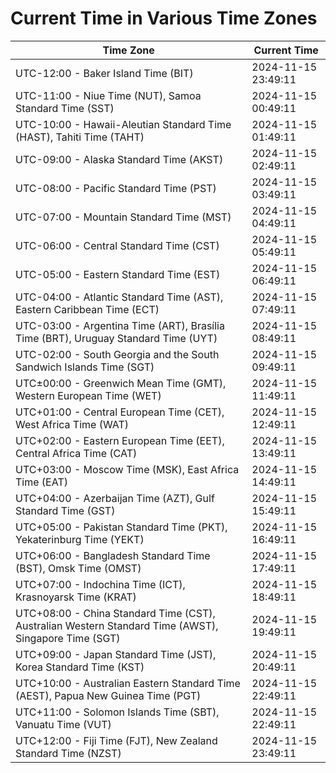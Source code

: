 # Current Time in Various Time Zones

| Time Zone | Current Time |
|-----------|--------------|
| UTC-12:00 - Baker Island Time (BIT) | 2024-11-15 23:49:11 |
| UTC-11:00 - Niue Time (NUT), Samoa Standard Time (SST) | 2024-11-15 00:49:11 |
| UTC-10:00 - Hawaii-Aleutian Standard Time (HAST), Tahiti Time (TAHT) | 2024-11-15 01:49:11 |
| UTC-09:00 - Alaska Standard Time (AKST) | 2024-11-15 02:49:11 |
| UTC-08:00 - Pacific Standard Time (PST) | 2024-11-15 03:49:11 |
| UTC-07:00 - Mountain Standard Time (MST) | 2024-11-15 04:49:11 |
| UTC-06:00 - Central Standard Time (CST) | 2024-11-15 05:49:11 |
| UTC-05:00 - Eastern Standard Time (EST) | 2024-11-15 06:49:11 |
| UTC-04:00 - Atlantic Standard Time (AST), Eastern Caribbean Time (ECT) | 2024-11-15 07:49:11 |
| UTC-03:00 - Argentina Time (ART), Brasília Time (BRT), Uruguay Standard Time (UYT) | 2024-11-15 08:49:11 |
| UTC-02:00 - South Georgia and the South Sandwich Islands Time (SGT) | 2024-11-15 09:49:11 |
| UTC±00:00 - Greenwich Mean Time (GMT), Western European Time (WET) | 2024-11-15 11:49:11 |
| UTC+01:00 - Central European Time (CET), West Africa Time (WAT) | 2024-11-15 12:49:11 |
| UTC+02:00 - Eastern European Time (EET), Central Africa Time (CAT) | 2024-11-15 13:49:11 |
| UTC+03:00 - Moscow Time (MSK), East Africa Time (EAT) | 2024-11-15 14:49:11 |
| UTC+04:00 - Azerbaijan Time (AZT), Gulf Standard Time (GST) | 2024-11-15 15:49:11 |
| UTC+05:00 - Pakistan Standard Time (PKT), Yekaterinburg Time (YEKT) | 2024-11-15 16:49:11 |
| UTC+06:00 - Bangladesh Standard Time (BST), Omsk Time (OMST) | 2024-11-15 17:49:11 |
| UTC+07:00 - Indochina Time (ICT), Krasnoyarsk Time (KRAT) | 2024-11-15 18:49:11 |
| UTC+08:00 - China Standard Time (CST), Australian Western Standard Time (AWST), Singapore Time (SGT) | 2024-11-15 19:49:11 |
| UTC+09:00 - Japan Standard Time (JST), Korea Standard Time (KST) | 2024-11-15 20:49:11 |
| UTC+10:00 - Australian Eastern Standard Time (AEST), Papua New Guinea Time (PGT) | 2024-11-15 22:49:11 |
| UTC+11:00 - Solomon Islands Time (SBT), Vanuatu Time (VUT) | 2024-11-15 22:49:11 |
| UTC+12:00 - Fiji Time (FJT), New Zealand Standard Time (NZST) | 2024-11-15 23:49:11 |
